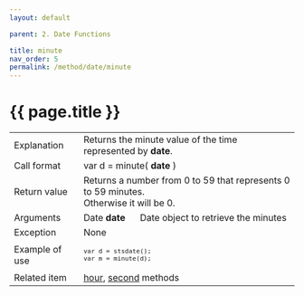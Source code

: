 ```yaml
---
layout: default

parent: 2. Date Functions

title: minute
nav_order: 5
permalink: /method/date/minute
---
```




# {{ page.title }}

<table>
  <tr>
    <td>Explanation</td>
    <td colspan="2">Returns the minute value of the time represented by <b>date</b>.</td>
  </tr>
  <tr>
    <td>Call format</td>
    <td colspan="2">var d = minute( <b>date</b> )</td>
  </tr>
  <tr>
    <td>Return value</td>
    <td colspan="2">Returns a number from 0 to 59 that represents 0 to 59 minutes.<br>Otherwise it will be 0.</td>
  </tr>  
  <tr>
    <td>Arguments</td>
    <td>Date <b>date</b></td>
    <td>Date object to retrieve the minutes</td>
  </tr>
  <tr>
    <td>Exception</td>
    <td colspan="2">None</td>
  </tr>
  <tr>
    <td>Example of use</td>
    <td colspan="2"><code><pre>var d = stsdate();
var m = minute(d);</pre></code></td>
  </tr>
  <tr>
    <td>Related item</td>
    <td colspan="2"><a href="/method/date/hour">hour</a>, <a href="/method/date/second">second</a> methods </td>
  </tr>
</table>










